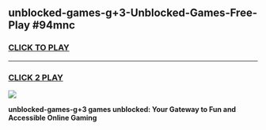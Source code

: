 
## unblocked-games-g+3-Unblocked-Games-Free-Play #94mnc
<h3>
<a href="https://us.freeplayer.one?title=unblocked-games-g+3&ref=9M">CLICK TO PLAY</a></h3>
<hr>

<h3>
<a href="https://us.freeplayer.one?title=unblocked-games-g+3&ref=9M">CLICK 2 PLAY</a>
  
</h3>

<a href="https://us.freeplayer.one?title=unblocked-games-g+3&ref=9M"><img src="https://clearcache.store/games.png"></a>


**unblocked-games-g+3 games unblocked: Your Gateway to Fun and Accessible Online Gaming**
